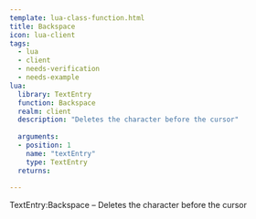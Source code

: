 ```yaml
---
template: lua-class-function.html
title: Backspace
icon: lua-client
tags:
  - lua
  - client
  - needs-verification
  - needs-example
lua:
  library: TextEntry
  function: Backspace
  realm: client
  description: "Deletes the character before the cursor"
  
  arguments:
  - position: 1
    name: "textEntry"
    type: TextEntry
  returns:
    
---
```


<div class="lua__search__keywords">
TextEntry:Backspace &#x2013; Deletes the character before the cursor
</div>
